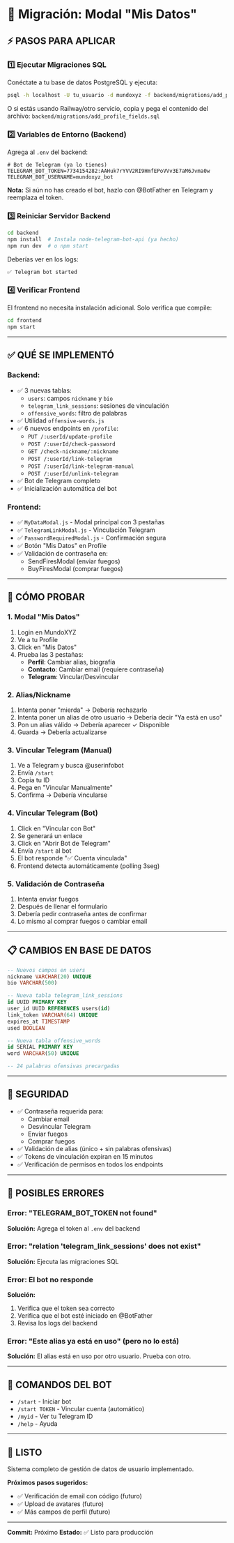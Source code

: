 # 🚀 Migración: Modal "Mis Datos"

## ⚡ PASOS PARA APLICAR

### 1️⃣ **Ejecutar Migraciones SQL**

Conéctate a tu base de datos PostgreSQL y ejecuta:

```bash
psql -h localhost -U tu_usuario -d mundoxyz -f backend/migrations/add_profile_fields.sql
```

O si estás usando Railway/otro servicio, copia y pega el contenido del archivo:
`backend/migrations/add_profile_fields.sql`

### 2️⃣ **Variables de Entorno (Backend)**

Agrega al `.env` del backend:

```env
# Bot de Telegram (ya lo tienes)
TELEGRAM_BOT_TOKEN=7734154282:AAHuk7rYVV2RI9HmfEPoVVv3E7aM6Jvma0w
TELEGRAM_BOT_USERNAME=mundoxyz_bot
```

**Nota:** Si aún no has creado el bot, hazlo con @BotFather en Telegram y reemplaza el token.

### 3️⃣ **Reiniciar Servidor Backend**

```bash
cd backend
npm install  # Instala node-telegram-bot-api (ya hecho)
npm run dev  # o npm start
```

Deberías ver en los logs:
```
✅ Telegram bot started
```

### 4️⃣ **Verificar Frontend**

El frontend no necesita instalación adicional. Solo verifica que compile:

```bash
cd frontend
npm start
```

---

## ✅ QUÉ SE IMPLEMENTÓ

### **Backend:**
- ✅ 3 nuevas tablas:
  - `users`: campos `nickname` y `bio`
  - `telegram_link_sessions`: sesiones de vinculación
  - `offensive_words`: filtro de palabras
- ✅ Utilidad `offensive-words.js`
- ✅ 6 nuevos endpoints en `/profile`:
  - `PUT /:userId/update-profile`
  - `POST /:userId/check-password`
  - `GET /check-nickname/:nickname`
  - `POST /:userId/link-telegram`
  - `POST /:userId/link-telegram-manual`
  - `POST /:userId/unlink-telegram`
- ✅ Bot de Telegram completo
- ✅ Inicialización automática del bot

### **Frontend:**
- ✅ `MyDataModal.js` - Modal principal con 3 pestañas
- ✅ `TelegramLinkModal.js` - Vinculación Telegram
- ✅ `PasswordRequiredModal.js` - Confirmación segura
- ✅ Botón "Mis Datos" en Profile
- ✅ Validación de contraseña en:
  - SendFiresModal (enviar fuegos)
  - BuyFiresModal (comprar fuegos)

---

## 🧪 CÓMO PROBAR

### **1. Modal "Mis Datos"**
1. Login en MundoXYZ
2. Ve a tu Profile
3. Click en "Mis Datos"
4. Prueba las 3 pestañas:
   - **Perfil**: Cambiar alias, biografía
   - **Contacto**: Cambiar email (requiere contraseña)
   - **Telegram**: Vincular/Desvincular

### **2. Alias/Nickname**
1. Intenta poner "mierda" → Debería rechazarlo
2. Intenta poner un alias de otro usuario → Debería decir "Ya está en uso"
3. Pon un alias válido → Debería aparecer ✓ Disponible
4. Guarda → Debería actualizarse

### **3. Vincular Telegram (Manual)**
1. Ve a Telegram y busca @userinfobot
2. Envía `/start`
3. Copia tu ID
4. Pega en "Vincular Manualmente"
5. Confirma → Debería vincularse

### **4. Vincular Telegram (Bot)**
1. Click en "Vincular con Bot"
2. Se generará un enlace
3. Click en "Abrir Bot de Telegram"
4. Envía `/start` al bot
5. El bot responde "✅ Cuenta vinculada"
6. Frontend detecta automáticamente (polling 3seg)

### **5. Validación de Contraseña**
1. Intenta enviar fuegos
2. Después de llenar el formulario
3. Debería pedir contraseña antes de confirmar
4. Lo mismo al comprar fuegos o cambiar email

---

## 📋 CAMBIOS EN BASE DE DATOS

```sql
-- Nuevos campos en users
nickname VARCHAR(20) UNIQUE
bio VARCHAR(500)

-- Nueva tabla telegram_link_sessions
id UUID PRIMARY KEY
user_id UUID REFERENCES users(id)
link_token VARCHAR(64) UNIQUE
expires_at TIMESTAMP
used BOOLEAN

-- Nueva tabla offensive_words
id SERIAL PRIMARY KEY
word VARCHAR(50) UNIQUE

-- 24 palabras ofensivas precargadas
```

---

## 🔐 SEGURIDAD

- ✅ Contraseña requerida para:
  - Cambiar email
  - Desvincular Telegram
  - Enviar fuegos
  - Comprar fuegos
- ✅ Validación de alias (único + sin palabras ofensivas)
- ✅ Tokens de vinculación expiran en 15 minutos
- ✅ Verificación de permisos en todos los endpoints

---

## 🐛 POSIBLES ERRORES

### Error: "TELEGRAM_BOT_TOKEN not found"
**Solución:** Agrega el token al `.env` del backend

### Error: "relation 'telegram_link_sessions' does not exist"
**Solución:** Ejecuta las migraciones SQL

### Error: El bot no responde
**Solución:** 
1. Verifica que el token sea correcto
2. Verifica que el bot esté iniciado en @BotFather
3. Revisa los logs del backend

### Error: "Este alias ya está en uso" (pero no lo está)
**Solución:** El alias está en uso por otro usuario. Prueba con otro.

---

## 📝 COMANDOS DEL BOT

- `/start` - Iniciar bot
- `/start TOKEN` - Vincular cuenta (automático)
- `/myid` - Ver tu Telegram ID
- `/help` - Ayuda

---

## 🎉 LISTO

Sistema completo de gestión de datos de usuario implementado. 

**Próximos pasos sugeridos:**
- ✅ Verificación de email con código (futuro)
- ✅ Upload de avatares (futuro)
- ✅ Más campos de perfil (futuro)

---

**Commit:** Próximo
**Estado:** ✅ Listo para producción
